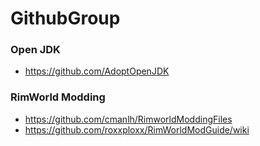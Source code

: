 # GithubGroup

### Open JDK
* https://github.com/AdoptOpenJDK

### RimWorld Modding
* https://github.com/cmanlh/RimworldModdingFiles
* https://github.com/roxxploxx/RimWorldModGuide/wiki
